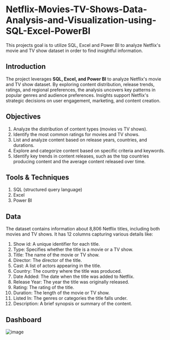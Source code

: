 # Netflix-Movies-TV-Shows-Data-Analysis-and-Visualization-using-SQL-Excel-PowerBI
This projects goal is to utilize SQL, Excel and Power BI to analyze Netflix's movie and TV show dataset in order to find insightful information.

## **Introduction**
The project leverages **SQL, Excel, and Power BI** to analyze Netflix's movie and TV show dataset. By exploring content distribution, release trends, ratings, and regional preferences, the analysis uncovers key patterns in popular genres and audience preferences. Insights support Netflix's strategic decisions on user engagement, marketing, and content creation.

## **Objectives**
1. Analyze the distribution of content types (movies vs TV shows).
2. Identify the most common ratings for movies and TV shows.
3. List and analyze content based on release years, countries, and durations.
4. Explore and categorize content based on specific criteria and keywords.
5. Identify key trends in content releases, such as the top countries producing content and the 
average content released over time.

## **Tools & Techniques**
1. SQL (structured query language)
2. Excel
3. Power BI

## **Data**
The dataset contains information about 8,806 Netflix titles, including both movies and TV 
shows. It has 12 columns capturing various details like: 
1. Show id: A unique identifier for each title. 
2. Type: Specifies whether the title is a movie or a TV show. 
3. Title: The name of the movie or TV show. 
4. Director: The director of the title. 
5. Cast: A list of actors appearing in the title. 
6. Country: The country where the title was produced. 
7. Date Added: The date when the title was added to Netflix. 
8. Release Year: The year the title was originally released. 
9. Rating: The rating of the title. 
10. Duration: The length of the movie or TV show. 
11. Listed In: The genres or categories the title falls under. 
12. Description: A brief synopsis or summary of the content.

## **Dashboard**

![image](https://github.com/user-attachments/assets/21afda2e-e0d9-46a0-b7c4-dc4b4c6e4940)

